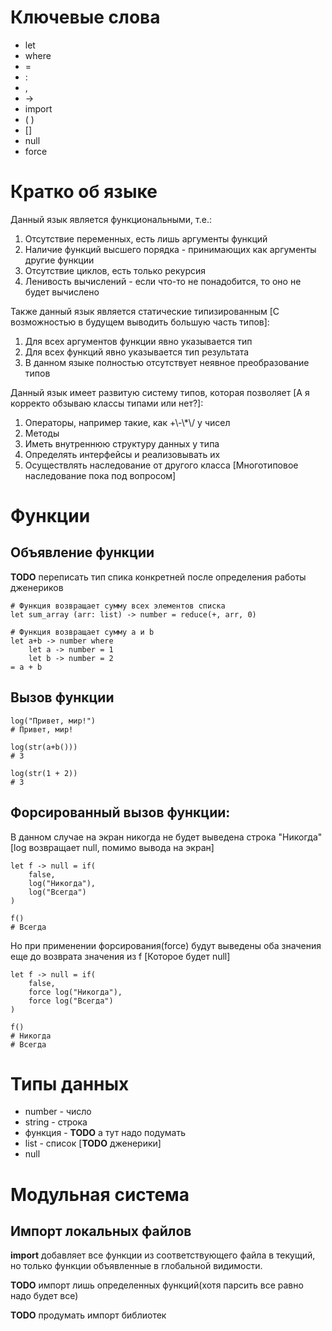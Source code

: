 # Ключевые слова
* let
* where
* = 
* : 
* ,
* -> 
* import 
* ( )
* []
* null
* force

# Кратко об языке

Данный язык является функциональными, т.е.:
1. Отсутствие переменных, есть лишь аргументы функций
2. Наличие функций высшего порядка - принимающих как аргументы другие функции
3. Отсутствие циклов, есть только рекурсия
4. Ленивость вычислений - если что-то не понадобится, то оно не будет вычислено

Также данный язык является статические типизированным [С возможностью в будущем выводить большую часть типов]:
1. Для всех аргументов функции явно указывается тип
2. Для всех функций явно указывается тип результата
3. В данном языке полностью отсутствует неявное преобразование типов

Данный язык имеет развитую систему типов, которая позволяет [А я корректо обзываю классы типами или нет?]:
1. Операторы, например такие, как +\\-\\*\\/ у чисел
2. Методы 
3. Иметь внутреннюю структуру данных у типа
4. Определять интерфейсы и реализовывать их
5. Осуществлять наследование от другого класса [Многотиповое наследование пока под вопросом]

# Функции
## Объявление функции

**TODO** переписать тип спика конкретней после определения работы дженериков

    # Функция возвращает сумму всех элементов списка
    let sum_array (arr: list) -> number = reduce(+, arr, 0)

    # Функция возвращает сумму a и b 
    let a+b -> number where 
        let a -> number = 1
        let b -> number = 2
    = a + b

## Вызов функции

    log("Привет, мир!")
    # Привет, мир!

    log(str(a+b())) 
    # 3

    log(str(1 + 2)) 
    # 3

## Форсированный вызов функции:
В данном случае на экран никогда не будет выведена строка "Никогда" 
[log возвращает null, помимо вывода на экран]

    let f -> null = if(
        false,
        log("Никогда"),
        log("Всегда")
    )

    f()
    # Всегда

Но при применении форсирования(force) будут выведены оба значения еще до возврата значения из f [Которое будет null]

    let f -> null = if(
        false,
        force log("Никогда"),
        force log("Всегда")
    )

    f()
    # Никогда
    # Всегда

# Типы данных

* number - число
* string - строка
* функция - **TODO** а тут надо подумать 
* list - список [**TODO** дженерики]
* null

# Модульная система
## Импорт локальных файлов 

**import** добавляет все функции из соответствующего файла в текущий, но только функции объявленные в глобальной видимости. 

**TODO** импорт лишь определенных функций(хотя парсить все равно надо будет все)

**TODO** продумать импорт библиотек

